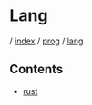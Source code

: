 # Lang

/ [index](/docs/index.md) / [prog](/docs/prog/index.md) / [lang](/docs/prog/lang/index.md)

## Contents

- [rust](/docs/prog/lang/rust/index.md)
